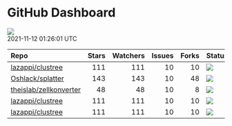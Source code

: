 GitHub Dashboard
================

![](https://github.com/lazappi/gh-dashboard/workflows/Render%20Status/badge.svg)  
2021-11-12 01:26:01 UTC

| Repo                                                                | Stars | Watchers | Issues | Forks | Status                                                                                                                                                   | Commit                                                                                                                                              |
| :------------------------------------------------------------------ | ----: | -------: | -----: | ----: | :------------------------------------------------------------------------------------------------------------------------------------------------------- | :-------------------------------------------------------------------------------------------------------------------------------------------------- |
| [lazappi/clustree](https://github.com/lazappi/clustree)             |   111 |      111 |     10 |    10 | [![](https://github.com/lazappi/clustree/workflows/R-CMD-check/badge.svg)](https://github.com/lazappi/clustree/actions/runs/1443262853)                  | <a href="https://github.com/lazappi/clustree/commit/58cabf6044bf77096f15d6ce5d25156681f4bcfd" title="Merge branch 'master' into develop">58cabf</a> |
| [Oshlack/splatter](https://github.com/Oshlack/splatter)             |   143 |      143 |     10 |    48 | [![](https://github.com/Oshlack/splatter/workflows/R-CMD-check-bioc/badge.svg)](https://github.com/Oshlack/splatter/actions/runs/1411849720)             | <a href="https://github.com/Oshlack/splatter/commit/40e24213d07e0fbaf4ce556f723bc77362defc4b" title="Merge branch 'RELEASE_3_14'">40e242</a>        |
| [theislab/zellkonverter](https://github.com/theislab/zellkonverter) |    48 |       48 |     10 |     8 | [![](https://github.com/theislab/zellkonverter/workflows/R-CMD-check-bioc/badge.svg)](https://github.com/theislab/zellkonverter/actions/runs/1411918542) | <a href="https://github.com/theislab/zellkonverter/commit/40e85a1b61f19ed56590d5c6487e21d653e609d9" title="Bioconductor 3.15 devel">40e85a</a>      |
| [lazappi/clustree](https://github.com/lazappi/clustree)             |   111 |      111 |     10 |    10 | [![](https://github.com/lazappi/clustree/workflows/pkgdown/badge.svg)](https://github.com/lazappi/clustree/actions/runs/1443262851)                      | <a href="https://github.com/lazappi/clustree/commit/58cabf6044bf77096f15d6ce5d25156681f4bcfd" title="Merge branch 'master' into develop">58cabf</a> |
| [lazappi/clustree](https://github.com/lazappi/clustree)             |   111 |      111 |     10 |    10 | [![](https://github.com/lazappi/clustree/workflows/test-coverage/badge.svg)](https://github.com/lazappi/clustree/actions/runs/1443262845)                | <a href="https://github.com/lazappi/clustree/commit/58cabf6044bf77096f15d6ce5d25156681f4bcfd" title="Merge branch 'master' into develop">58cabf</a> |
